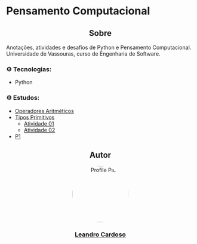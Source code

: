 # Pensamento Computacional

<div align="center">
    <h2>Sobre</h2>
</div>

Anotações, atividades e desafios de Python e Pensamento Computacional.<br>
Universidade de Vassouras, curso de Engenharia de Software.<br>

### ⚙️ Tecnologias:
* Python

### ⚙️ Estudos:
* [Operadores Aritméticos](https://github.com/Leandro-Cardoso/STUDY-Vassouras-Pensamento-Computacional/blob/main/aula01-operadores.py)
* [Tipos Primitivos](https://github.com/Leandro-Cardoso/STUDY-Vassouras-Pensamento-Computacional/blob/main/aula02-tipos-primitivos.py)
    * [Atividade 01](https://github.com/Leandro-Cardoso/STUDY-Vassouras-Pensamento-Computacional/blob/main/aula03-atividade01.py)
    * [Atividade 02](https://github.com/Leandro-Cardoso/STUDY-Vassouras-Pensamento-Computacional/blob/main/aula03-atividade02.py)
* [P1](https://github.com/Leandro-Cardoso/STUDY-Vassouras-Pensamento-Computacional/tree/main/P1)

<div align="center">
    <h2>Autor</h2>
    <a href="https://github.com/Leandro-Cardoso" target="_blank">
        <img src="https://avatars.githubusercontent.com/u/41876952?v=4" alt="Profile Pic" width="150" style="border-radius: 50%"/>
        <h3>Leandro Cardoso</h3>
    </a>
</div>
